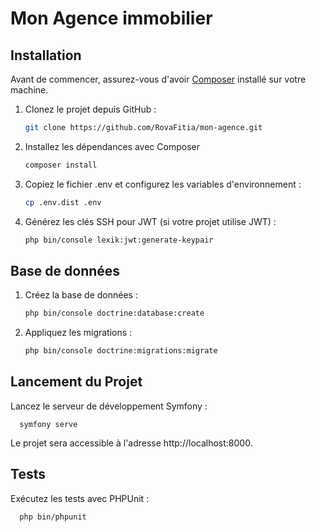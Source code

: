 # Mon Agence immobilier


## Installation

Avant de commencer, assurez-vous d'avoir [Composer](https://getcomposer.org/) installé sur votre machine.

1. Clonez le projet depuis GitHub :

   ```bash
   git clone https://github.com/RovaFitia/mon-agence.git

2. Installez les dépendances avec Composer

   ```bash
   composer install

3. Copiez le fichier .env et configurez les variables d'environnement :

   ```bash
   cp .env.dist .env

4. Générez les clés SSH pour JWT (si votre projet utilise JWT) :

   ```bash
   php bin/console lexik:jwt:generate-keypair

## Base de données

1. Créez la base de données :

   ```bash
   php bin/console doctrine:database:create

2. Appliquez les migrations :

    ```bash
    php bin/console doctrine:migrations:migrate

## Lancement du Projet 

Lancez le serveur de développement Symfony :
   
      symfony serve

Le projet sera accessible à l'adresse http://localhost:8000.

## Tests 

Exécutez les tests avec PHPUnit :

  ```bash
    php bin/phpunit
  
